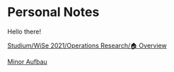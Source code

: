 # Personal Notes

Hello there!

[Studium/WiSe 2021/Operations Research/🏠 Overview](../Studium/WiSe%202021/Operations%20Research/%F0%9F%8F%A0%20Overview.md)

[Minor Aufbau](../Studium/Allgemein/Minor%20Aufbau.md)
